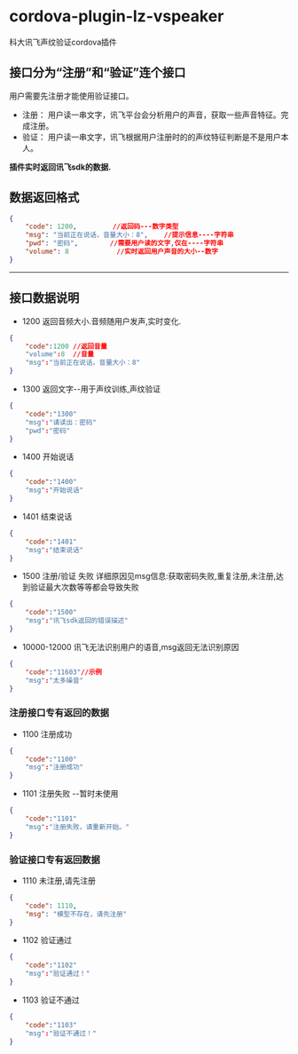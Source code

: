 # cordova-plugin-lz-vspeaker
科大讯飞声纹验证cordova插件

## 接口分为“注册”和“验证”连个接口

用户需要先注册才能使用验证接口。

+ 注册：    用户读一串文字，讯飞平台会分析用户的声音，获取一些声音特征。完成注册。
+ 验证：    用户读一串文字，讯飞根据用户注册时的的声纹特征判断是不是用户本人。

**插件实时返回讯飞sdk的数据.**
## 数据返回格式  

```json
{
    "code": 1200,         //返回码---数字类型
    "msg": "当前正在说话，音量大小：8",    //提示信息----字符串
    "pwd": "密码",        //需要用户读的文字,仅在----字符串
    "volume": 8            //实时返回用户声音的大小--数字
}
```
---
## 接口数据说明

* 1200 返回音频大小.音频随用户发声,实时变化.
```json
{
    "code":1200 //返回音量
    "volume":8  //音量
    "msg":"当前正在说话，音量大小：8"
}
```
* 1300 返回文字--用于声纹训练,声纹验证
```json
{
    "code":"1300"
    "msg":"请读出：密码"
    "pwd":"密码"
}
```
* 1400 开始说话
```json
{
    "code":"1400"
    "msg":"开始说话"
}
```
* 1401 结束说话
```json
{
    "code":"1401"
    "msg":"结束说话"
}
```
* 1500 注册/验证 失败
详细原因见msg信息:获取密码失败,重复注册,未注册,达到验证最大次数等等都会导致失败
```json
{
    "code":"1500"
    "msg":"讯飞sdk返回的错误描述"
}
```
* 10000-12000 讯飞无法识别用户的语音,msg返回无法识别原因
```json
{
    "code":"11603"//示例
    "msg":"太多噪音"
}
```

### 注册接口专有返回的数据
+ 1100 注册成功
```json
{
    "code":"1100"
    "msg":"注册成功"
}
```
+ 1101 注册失败 --暂时未使用
```json
{
    "code":"1101"
    "msg":"注册失败，请重新开始。"
}
```

### 验证接口专有返回数据
- 1110 未注册,请先注册
```json
{
    "code": 1110,
    "msg": "模型不存在，请先注册"
}
```
- 1102 验证通过
```json
{
    "code":"1102"
    "msg":"验证通过！"
}
```
- 1103 验证不通过
```json
{
    "code":"1103"
    "msg":"验证不通过！"
}
```
